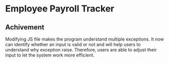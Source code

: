 # Employee Payroll Tracker

## Achivement

Modifying JS file makes the program understand multiple exceptions. It now can identify whether an input is valid or not and will help users to understand why exception raise. Therefore, users are able to adjust their input to let the system work more efficient. 

